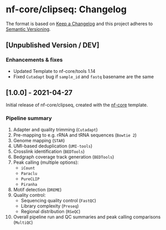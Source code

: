# nf-core/clipseq: Changelog

The format is based on [Keep a Changelog](https://keepachangelog.com/en/1.0.0/)
and this project adheres to [Semantic Versioning](https://semver.org/spec/v2.0.0.html).

## [Unpublished Version / DEV]

### Enhancements & fixes

- Updated Template to nf-core/tools 1.14
- Fixed `Cutadapt` bug if `sample_id` and `fastq` basename are the same

## [1.0.0] - 2021-04-27

Initial release of nf-core/clipseq, created with the [nf-core](https://nf-co.re/) template.

### Pipeline summary

1. Adapter and quality trimming (`Cutadapt`)
2. Pre-mapping to e.g. rRNA and tRNA sequences (`Bowtie 2`)
3. Genome mapping (`STAR`)
4. UMI-based deduplication (`UMI-tools`)
5. Crosslink identification (`BEDTools`)
6. Bedgraph coverage track generation (`BEDTools`)
7. Peak calling (multiple options):
    - `iCount`
    - `Paraclu`
    - `PureCLIP`
    - `Piranha`
8. Motif detection (`DREME`)
9. Quality control:
    - Sequencing quality control (`FastQC`)
    - Library complexity (`Preseq`)
    - Regional distribution (`RSeQC`)
10. Overall pipeline run and QC summaries and peak calling comparisons (`MultiQC`)
